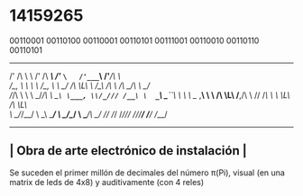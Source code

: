 # 14159265
                                                                           
00110001 00110100 00110001 00110101 00111001 00110010 00110110 00110101

   _  __ __       _  ______     __       ___      ____  ______    
 /' \/\ \\ \    /' \/\  ___\  /'_ `\   /'___`\   /'___\/\  ___\   
/\_, \ \ \\ \  /\_, \ \ \__/ /\ \L\ \ /\_\ /\ \ /\ \__/\ \ \__/   
\/_/\ \ \ \\ \_\/_/\ \ \___``\ \___, \\/_/// /__\ \  _``\ \___``\ 
   \ \ \ \__ ,__\ \ \ \/\ \L\ \/__,/\ \  // /_\ \\ \ \L\ \/\ \L\ \
    \ \_\/_/\_\_/  \ \_\ \____/    \ \_\/\______/ \ \____/\ \____/
     \/_/  \/_/     \/_/\/___/      \/_/\/_____/   \/___/  \/___/ 


 -----------------------------------------
| Obra de arte electrónico de instalación |
 -----------------------------------------

Se suceden el primer millón de decimales del número π(Pi), visual (en una matrix de leds de 4x8) y auditivamente (con 4 reles)
